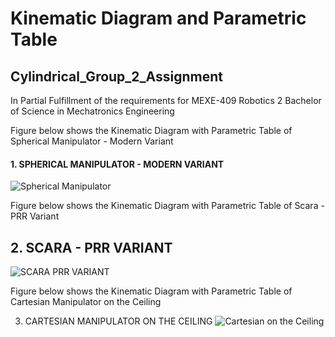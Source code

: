 # Kinematic Diagram and Parametric Table

## Cylindrical_Group_2_Assignment


In Partial Fulfillment of the requirements for MEXE-409 Robotics 2
Bachelor of Science in Mechatronics Engineering

Figure below shows the Kinematic Diagram with Parametric Table of Spherical Manipulator - Modern Variant

#### 1. SPHERICAL MANIPULATOR - MODERN VARIANT
![Spherical Manipulator](https://github.com/patrickverroya/SCARA_G3_ASSIGNMENT_2024/assets/157602175/2162bac7-fd77-4b15-936e-d4fd8f6dbc4f)

Figure below shows the Kinematic Diagram with Parametric Table of Scara - PRR Variant

## 2. SCARA - PRR VARIANT
![SCARA PRR VARIANT](https://github.com/patrickverroya/SCARA_G3_ASSIGNMENT_2024/assets/157602175/6c8e0d2b-fa20-4c98-a8b8-776567ddd84e)

Figure below shows the Kinematic Diagram with Parametric Table of Cartesian Manipulator on the Ceiling

3. CARTESIAN MANIPULATOR ON THE CEILING 
![Cartesian on the Ceiling](https://github.com/patrickverroya/SCARA_G3_ASSIGNMENT_2024/assets/157602175/ee422dc6-ed03-446a-8d51-07407a863d12)
